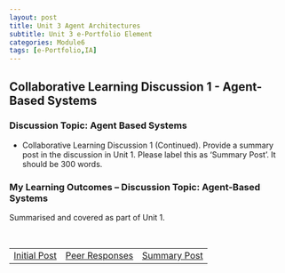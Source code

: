 ```yaml
---
layout: post
title: Unit 3 Agent Architectures
subtitle: Unit 3 e-Portfolio Element
categories: Module6
tags: [e-Portfolio,IA]
---
```


<style>
/* hit common Jekyll theme containers */
.post-content > * + *,
.page__content > * + *,
.post-body > * + * { margin-top: .6rem !important; }

/* headings: tighten top/bottom */
.post-content h1, .post-content h2, .post-content h3,
.page__content h1, .page__content h2, .page__content h3,
.post-body h1, .post-body h2, .post-body h3 {
  margin-top: .9rem !important;
  margin-bottom: .35rem !important;
  line-height: 1.2;
}

/* paragraphs & lists */
.post-content p, .page__content p, .post-body p { margin: .35rem 0 !important; line-height: 1.5; }
.post-content ul, .page__content ul, .post-body ul { margin: .25rem 0 .5rem 1.15rem !important; }
.post-content li, .page__content li, .post-body li { margin: .18rem 0 !important; }

/* tables & buttons */
.post-content table, .page__content table, .post-body table { margin: .4rem 0 !important; }
.post-content td, .page__content td, .post-body td { padding: .22rem .5rem !important; }

/* kill huge gap after the post title block some themes add */
.post-title + .post-content,
.page__title + .page__content { margin-top: .5rem !important; }
</style>
<html lang="en">

<body>

<body>

<h2>Collaborative Learning Discussion 1 - Agent-Based Systems </h2>

<h3>Discussion Topic: Agent Based Systems</h3>

<ul>
 <li> Collaborative Learning Discussion 1 (Continued). Provide a summary post in the discussion in Unit 1. Please label this as ‘Summary Post’. It should be 300 words.</li>
</ul>

<h3> My Learning Outcomes – Discussion Topic: Agent-Based Systems </h3>
<p style="text-align: justify;">Summarised and covered as part of Unit 1.</p>
<br>
<table>
    <tr>
      <td> <a href="../../../../artefacts/IA-Unit01-Initial_Post.pdf" target="_blank" class="button large">Initial Post</a></td> 
       <td> <a href="../../../../artefacts/IA-Unit01-Peer_Response.pdf" target="_blank" class="button large">Peer Responses</a></td> 
       <td> <a href="../../../../artefacts/IA-Unit01-SummaryPost.pdf" target="_blank" class="button large">Summary Post</a></td> 
    </tr>
</table>






